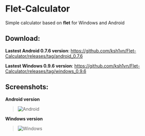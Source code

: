 # Flet-Calculator
Simple calculator based on **flet** for Windows and Android

## Download:

**Lastest Android 0.7.6 version**: https://github.com/ksh1vn/Flet-Calculator/releases/tag/android_0.7.6

**Lastest Windows 0.9.6 version**: https://github.com/ksh1vn/Flet-Calculator/releases/tag/windows_0.9.6

## Screenshots:

**Android version**
> ![Android](https://github.com/ksh1vn/Flet-Calculator/assets/60093741/fabd9e5f-9078-4df7-a55f-4644d7970dcc)



**Windows version**

> ![Windows](https://github.com/ksh1vn/Flet-Calculator/assets/60093741/184488be-0e75-4f79-80dd-4b9a3d0a1683)
